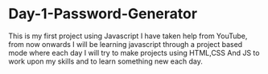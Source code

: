 # Day-1-Password-Generator
This is my first project using Javascript I have taken help from YouTube, from now onwards I will be learning javascript through a project based mode  where each day I will try to make projects using HTML,CSS And JS to work upon my  skills and to learn something new each day.
